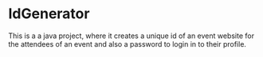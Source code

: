 # IdGenerator
This is a a java project, where it creates a unique id of an event website for the attendees of an event and also a password to login in to their profile. 
